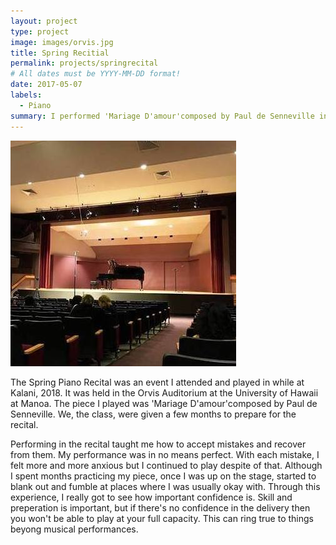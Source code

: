 ```yaml
---
layout: project
type: project
image: images/orvis.jpg
title: Spring Recitial
permalink: projects/springrecital
# All dates must be YYYY-MM-DD format!
date: 2017-05-07
labels:
  - Piano
summary: I performed 'Mariage D'amour'composed by Paul de Senneville in a Spring Recital.
---
```


<img class="ui medium right floated rounded image" src="/images/orvis.jpg">

The Spring Piano Recital was an event I attended and played in while at Kalani, 2018. It was held in the Orvis Auditorium at the University of Hawaii at Manoa. The piece I played was 'Mariage D'amour'composed by Paul de Senneville. We, the class, were given a few months to prepare for the recital. 

Performing in the recital taught me how to accept mistakes and recover from them. My performance was in no means perfect. With each mistake, I felt more and more anxious but I continued to play despite of that. Although I spent months practicing my piece, once I was up on the stage, started to blank out and fumble at places where I was usually okay with. Through this experience, I really got to see how important confidence is. Skill and preperation is important, but if there's no confidence in the delivery then you won't be able to play at your full capacity. This can ring true to things beyong musical performances. 
